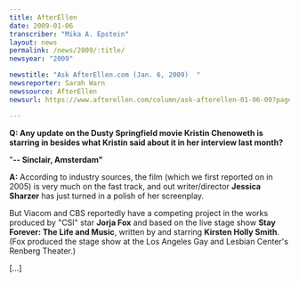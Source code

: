 ```yaml
---
title: AfterEllen
date: 2009-01-06
transcriber: "Mika A. Epstein"
layout: news
permalink: /news/2009/:title/
newsyear: "2009"

newstitle: "Ask AfterEllen.com (Jan. 6, 2009)  "
newsreporter: Sarah Warn
newssource: AfterEllen
newsurl: https://www.afterellen.com/column/ask-afterellen-01-06-09?page=0%2C3

---
```


**Q: Any update on the Dusty Springfield movie Kristin Chenoweth is starring in besides what Kristin said about it in her interview last month?**

"**-- Sinclair, Amsterdam"**

**A:** According to industry sources, the film (which we first reported on in 2005) is very much on the fast track, and out writer/director **Jessica Sharzer** has just turned in a polish of her screenplay.

But Viacom and CBS reportedly have a competing project in the works produced by "CSI" star **Jorja Fox** and based on the live stage show **Stay Forever: The Life and Music**, written by and starring **Kirsten Holly Smith**. (Fox produced the stage show at the Los Angeles Gay and Lesbian Center's Renberg Theater.)

[...]
